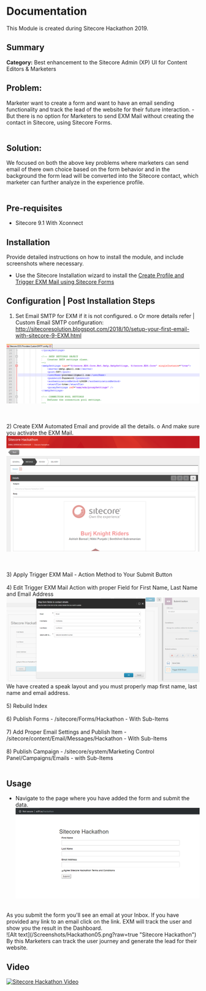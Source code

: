 # Documentation

This Module is created during Sitecore Hackathon 2019.

## Summary

**Category:** Best enhancement to the Sitecore Admin (XP) UI for Content Editors & Marketers

## Problem: 
Marketer want to create a form and want to have an email sending functionality and track the lead of the website for their future interaction.
    -	But there is no option for Marketers to send EXM Mail without creating the contact in Sitecore, using Sitecore Forms.
<br><br>
## Solution:
We focused on both the above key problems where marketers can send email of there own choice based on the form behavior and in the background the form lead will be converted into the Sitecore contact, which marketer can further analyze in the experience profile.
<br><br>

## Pre-requisites

- Sitecore 9.1 With Xconnect

## Installation

Provide detailed instructions on how to install the module, and include screenshots where necessary.

* Use the Sitecore Installation wizard to install the [Create Profile and Trigger EXM Mail using Sitecore Forms](https://github.com/Sitecore-Hackathon/2019-Burj-Knight-Riders/blob/master/SitecorePackage/Create%20Profile%20and%20Trigger%20EXM%20Mail%20using%20Sitecore-0.1.zip)

## Configuration | Post Installation Steps

1)	Set Email SMTP for EXM if it is not configured.
    o	Or more details refer | Custom Email SMTP configuration: http://sitecoresolution.blogspot.com/2018/10/setup-your-first-email-with-sitecore-9-EXM.html

![Alt text](/Screenshots/Hackathon01.png?raw=true "Sitecore Hackathon")

<br><br>
2)	Create EXM Automated Email and provide all the details.
    o	And make sure you activate the EXM Mail.
![Alt text](/Screenshots/Hackathon02.png?raw=true "Sitecore Hackathon")

<br><br>
3)	Apply Trigger EXM Mail - Action Method to Your Submit Button<br><br>
4)	Edit Trigger EXM Mail Action with proper Field for First Name, Last Name and Email Address
![Alt text](/Screenshots/Hackathon03.png?raw=true "Sitecore Hackathon")
We have created a speak layout and you must properly map first name, last name and email address.
<br><br>
5) Rebuild Index <br><br>
6) Publish Forms
    - /sitecore/Forms/Hackathon - With Sub-Items
<br><br>
7) Add Proper Email Settings and Publish Item
	- /sitecore/content/Email/Messages/Hackathon - With Sub-Items
    <br><br>
8) Publish Campaign
    - /sitecore/system/Marketing Control Panel/Campaigns/Emails - with Sub-Items
    <br><br>

## Usage

- Navigate to the page where you have added the form and submit the data.
![Alt text](/Screenshots/Hackathon04.png?raw=true "Sitecore Hackathon")
<br>
As you submit the form you'll see an email at your Inbox. If you have provided any link to an email click on the link. EXM will track the user and show you the result in the Dashboard. <br>
![Alt text](/Screenshots/Hackathon05.png?raw=true "Sitecore Hackathon")
<br>
By this Marketers can track the user journey and generate the lead for their website.

## Video

[![Sitecore Hackathon Video](http://i3.ytimg.com/vi/3BPf0Uvzbg0/maxresdefault.jpg)](https://www.youtube.com/watch?v=3BPf0Uvzbg0)
